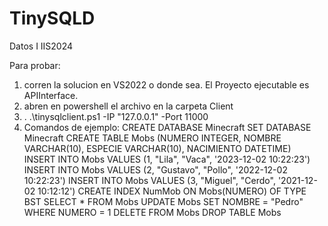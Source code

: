 # TinySQLD
Datos I IIS2024

Para probar: 
1) corren la solucion en VS2022 o donde sea. El Proyecto ejecutable es APIInterface. 
2) abren en powershell el archivo en la carpeta Client
3) . .\tinysqlclient.ps1 -IP "127.0.0.1" -Port 11000
4) Comandos de ejemplo:
CREATE DATABASE Minecraft
SET DATABASE Minecraft
CREATE TABLE Mobs (NUMERO INTEGER, NOMBRE VARCHAR(10), ESPECIE VARCHAR(10), NACIMIENTO DATETIME)
INSERT INTO Mobs VALUES (1, "Lila", "Vaca", '2023-12-02 10:22:23')
INSERT INTO Mobs VALUES (2, "Gustavo", "Pollo", '2022-12-02 10:22:23')
INSERT INTO Mobs VALUES (3, "Miguel", "Cerdo", '2021-12-02 10:12:12')
CREATE INDEX NumMob ON Mobs(NUMERO) OF TYPE BST
SELECT * FROM Mobs
UPDATE Mobs SET NOMBRE = "Pedro" WHERE NUMERO = 1
DELETE FROM Mobs
DROP TABLE Mobs
